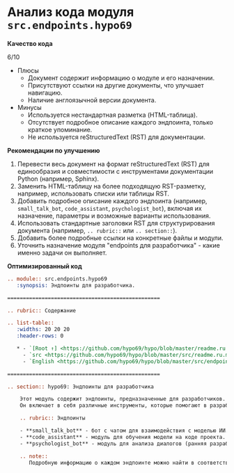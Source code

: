 # Анализ кода модуля `src.endpoints.hypo69`

**Качество кода**

6/10
-  Плюсы
    - Документ содержит информацию о модуле и его назначении.
    - Присутствуют ссылки на другие документы, что улучшает навигацию.
    - Наличие англоязычной версии документа.
-  Минусы
    - Используется нестандартная разметка (HTML-таблица).
    - Отсутствует подробное описание каждого эндпоинта, только краткое упоминание.
    - Не используется reStructuredText (RST) для документации.

**Рекомендации по улучшению**

1.  Перевести весь документ на формат reStructuredText (RST) для единообразия и совместимости с инструментами документации Python (например, Sphinx).
2.  Заменить HTML-таблицу на более подходящую RST-разметку, например, использовать списки или таблицы RST.
3.  Добавить подробное описание каждого эндпоинта (например, `small_talk_bot`, `code_assistant`, `psychologist_bot`), включая их назначение, параметры и возможные варианты использования.
4.  Использовать стандартные заголовки RST для структурирования документа (например, `.. rubric::` или `.. section::`).
5.  Добавить более подробные ссылки на конкретные файлы и модули.
6.  Уточнить назначение модуля "endpoints для разработчика" - какие именно задачи он выполняет.

**Оптимизированный код**

```rst
.. module:: src.endpoints.hypo69
   :synopsis: Эндпоинты для разработчика.

=================================================

.. rubric:: Содержание

.. list-table::
   :widths: 20 20 20
   :header-rows: 0

   * - `[Root ↑] <https://github.com/hypo69/hypo/blob/master/readme.ru.md>`_
     - `src <https://github.com/hypo69/hypo/blob/master/src/readme.ru.md>`_ / `endpoints <https://github.com/hypo69/hypo/blob/master/src/endpoints/readme.ru.md>`_
     - `English <https://github.com/hypo69/hypo/blob/master/src/endpoints/hypo69/README.MD>`_

=================================================

.. section:: hypo69: Эндпоинты для разработчика

    Этот модуль содержит эндпоинты, предназначенные для разработчиков.
    Он включает в себя различные инструменты, которые помогают в разработке и отладке проекта.

    .. rubric:: Эндпоинты

    - **small_talk_bot** - бот с чатом для взаимодействия с моделью ИИ.
    - **code_assistant** - модуль для обучения модели на коде проекта.
    - **psychologist_bot** - модуль для анализа диалогов (ранняя разработка).

    .. note::
       Подробную информацию о каждом эндпоинте можно найти в соответствующих файлах модуля.
```